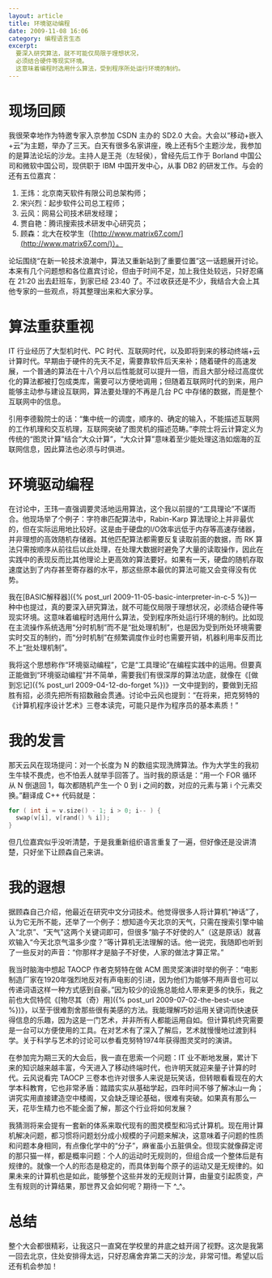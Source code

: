 ```yaml
---
layout: article
title: 环境驱动编程
date: 2009-11-08 16:06
category: 编程语言生态
excerpt:
  要深入研究算法，就不可能仅局限于理想状况，
  必须结合硬件等现实环境。
  这意味着编程时选用什么算法，受到程序所处运行环境的制约。
---
```


# 现场回顾

我很荣幸地作为特邀专家入京参加 CSDN 主办的 SD2.0 大会。大会以“移动+嵌入+云”为主题，举办了三天。白天有很多名家讲座，晚上还有5个主题沙龙，我参加的是算法论坛的沙龙。主持人是王尧（左轻侯），曾经先后工作于 Borland 中国公司和微软中国公司，现供职于 IBM 中国开发中心，从事 DB2 的研发工作。与会的还有五位嘉宾：

1. 王炜：北京南天软件有限公司总架构师；
1. 宋兴烈：起步软件公司总工程师；
1. 云风：网易公司技术研发经理；
1. 贾自艳：腾讯搜索技术研发中心研究员；
1. 顾森：北大在校学生（[http://www.matrix67.com/](http://www.matrix67.com/)）。

论坛围绕“在新一轮技术浪潮中，算法又重新站到了重要位置”这一话题展开讨论。本来有几个问题想和各位嘉宾讨论，但由于时间不足，加上我住处较远，只好忍痛在 21:20 出去赶班车，到家已经 23:40 了。不过收获还是不少，我结合大会上其他专家的一些观点，将其整理出来和大家分享。

# 算法重获重视

IT 行业经历了大型机时代、PC 时代、互联网时代，以及即将到来的移动终端+云计算时代。早期由于硬件的先天不足，需要靠软件后天来补；随着硬件的高速发展，一个普通的算法在十八个月以后性能就可以提升一倍，而且大部分经过高度优化的算法都被打包成类库，需要可以方便地调用；但随着互联网时代的到来，用户能够主动参与建设互联网，算法要处理的不再是几台 PC 中存储的数据，而是整个互联网中的信息。

引用李德毅院士的话：“集中统一的调度，顺序的、确定的输入，不能描述互联网的工作机理和交互机理，互联网突破了图灵机的描述范畴。”李院士将云计算定义为传统的“图灵计算”结合“大众计算”，“大众计算”意味着至少能处理这浩如烟海的互联网信息，因此算法也必须与时俱进。

# 环境驱动编程

在讨论中，王玮一直强调要灵活地运用算法，这个我以前提的“工具理论”不谋而合。他现场举了个例子：字符串匹配算法中，Rabin-Karp 算法理论上并非最优的，但在实际运用地比较好。这是由于硬盘的I/O效率远低于内存等高速存储器，并非理想的高效随机存储器。其他匹配算法都需要反复读取前面的数据，而 RK 算法只需按顺序从前往后以此处理，在处理大数据时避免了大量的读取操作，因此在实践中的表现反而比其他理论上更高效的算法要好。如果有一天，硬盘的随机存取速度达到了内存甚至寄存器的水平，那这些原本最优的算法可能又会变得没有优势。

我在[BASIC解释器]({% post_url 2009-11-05-basic-interpreter-in-c-5 %})一种中也提过，真的要深入研究算法，就不可能仅局限于理想状况，必须结合硬件等现实环境。这意味着编程时选用什么算法，受到程序所处运行环境的制约。比如现在主流操作系统选用“分时机制”而不是“批处理机制”，也是因为受到所处环境需要实时交互的制约，而“分时机制”在频繁调度作业时也需要开销，机器利用率反而比不上“批处理机制”。

我将这个思想称作“环境驱动编程”，它是“工具理论”在编程实践中的运用。但要真正能做到“环境驱动编程”并不简单，需要我们有很深厚的算法功底，就像在《[做到忘记]({% post_url 2009-04-12-do-forget %})》一文中提到的，要做到无招胜有招，必须先把所有招数融会贯通。讨论中云风也提到：“在将来，把克努特的《计算机程序设计艺术》三卷本读完，可能只是作为程序员的基本素质！”

# 我的发言

那天云风在现场提问：对一个长度为 N 的数组实现洗牌算法。作为大学生的我初生牛犊不畏虎，也不怕丢人就举手回答了。当时我的原话是：“用一个 FOR 循环从 N 倒退回 1，每次都随机产生一个 0 到 i 之间的数，对应的元素与第 i 个元素交换。”翻译成 C++ 代码就是：

```c
for ( int i = v.size() - 1; i > 0; i-- ) {
  swap(v[i], v[rand() % i]);
}
```

但几位嘉宾似乎没听清楚，于是我重新组织语言重复了一遍，但好像还是没讲清楚，只好坐下让顾森自己来讲。

# 我的遐想

据顾森自己介绍，他最近在研究中文分词技术。他觉得很多人将计算机“神话”了，认为它无所不能，还举了一个例子：想知道今天北京的天气，只需在搜索引擎中输入“北京”、“天气”这两个关键词即可，但很多“脑子不好使的人”（这是原话）就喜欢输入“今天北京气温多少度？”等计算机无法理解的话。他一说完，我随即也听到了一些反对的声音：“你那样才是脑子不好使，人家的做法才算正常。”

我当时脑海中想起 TAOCP 作者克努特在做 ACM 图灵奖演讲时举的例子：“电影制造厂家在1920年强烈地反对有声电影的引进，因为他们为能够不用声音也可以传递词语这样一种方式感到自豪。”因为较少的设施总能给人带来更多的快乐，我之前也大侃特侃《[物尽其（奇）用]({% post_url 2009-07-02-the-best-use %})》，以至于很难割舍那些很有美感的方法。我能理解巧妙运用关键词而快速获得信息的乐趣，因为这是一门艺术，并非所有人都能运用自如。但计算机终究需要是一台可以方便使用的工具。在对艺术有了深入了解后，艺术就慢慢地过渡到科学。关于科学与艺术的讨论可以参看克努特1974年获得图灵奖时的演讲。

在参加完为期三天的大会后，我一直在思索一个问题：IT 业不断地发展，累计下来的知识越来越丰富，今天进入了移动终端时代，也许明天就迎来量子计算的时代。云风说看完 TAOCP 三卷本也许对很多人来说是玩笑话，但转眼看看现在的大学本科教育，它也非常矛盾：踏踏实实从基础学起，四年时间不够了解冰山一角；讲究实用直接建造空中楼阁，又会缺乏理论基础，很难有突破。如果真有那么一天，花毕生精力也不能全面了解，那这个行业将如何发展？

我猜测将来会提有一套新的体系来取代现有的图灵模型和冯式计算机。现在用计算机解决问题，都习惯将问题划分成小规模的子问题来解决，这意味着子问题的性质和问题本身相同，有点像化学中的“分子”，麻雀虽小五脏俱全。但现实就像薛定谔的那只猫一样，都是概率问题：个人的运动时无规则的，但组合成一个整体后是有规律的。就像一个人的形态是稳定的，而具体到每个原子的运动又是无规律的。如果未来的计算机也是如此，能够整个这些并发的无规则计算，由量变引起质变，产生有规则的计算结果，那世界又会如何呢？期待一下 ^_^。

# 总结

整个大会都很精彩，让我这只一直窝在学校里的井底之蛙开阔了视野。这次是我第一回去北京，住处安排得太远，只好忍痛舍弃第二天的沙龙，非常可惜。希望以后还有机会参加！
